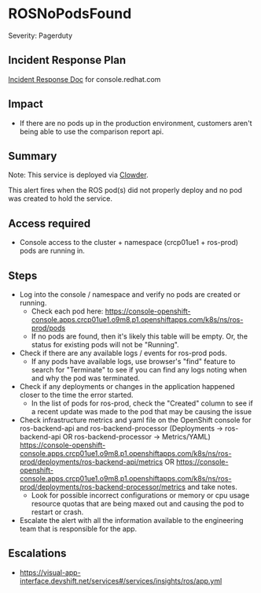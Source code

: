 # ROSNoPodsFound
Severity: Pagerduty

## Incident Response Plan
 [Incident Response Doc](https://docs.google.com/document/d/1AyEQnL4B11w7zXwum8Boty2IipMIxoFw1ri1UZB6xJE) for console.redhat.com

## Impact
-  If there are no pods up in the production environment, customers aren't being able to use the comparison report api.

## Summary
Note:  This service is deployed via [Clowder](https://gitlab.cee.redhat.com/service/app-interface/-/blob/master/docs/console.redhat.com/app-sops/clowder/clowder.rst).

This alert fires when the ROS pod(s) did not properly deploy and no pod was created to hold the service.

## Access required
-  Console access to the cluster + namespace (crcp01ue1 + ros-prod) pods are running in.

## Steps
-  Log into the console / namespace and verify no pods are created or running.
    - Check each pod here: https://console-openshift-console.apps.crcp01ue1.o9m8.p1.openshiftapps.com/k8s/ns/ros-prod/pods
    - If no pods are found, then it's likely this table will be empty. Or, the status for existing pods will not be "Running".
-  Check if there are any available logs / events for ros-prod pods.
    - If any pods have available logs, use browser's "find" feature to search for "Terminate" to see if you can find any logs noting when and why the pod was terminated.
-  Check if any deployments or changes in the application happened closer to the time the error started.
    - In the list of pods for ros-prod, check the "Created" column to see if a recent update was made to the pod that may be causing the issue
-  Check infrastructure metrics and yaml file on the OpenShift console for ros-backend-api and ros-backend-processor (Deployments -> ros-backend-api OR ros-backend-processor -> Metrics/YAML) https://console-openshift-console.apps.crcp01ue1.o9m8.p1.openshiftapps.com/k8s/ns/ros-prod/deployments/ros-backend-api/metrics OR https://console-openshift-console.apps.crcp01ue1.o9m8.p1.openshiftapps.com/k8s/ns/ros-prod/deployments/ros-backend-processor/metrics and take notes.
    - Look for possible incorrect configurations or memory or cpu usage resource quotas that are being maxed out and causing the pod to restart or crash.
-  Escalate the alert with all the information available to the engineering team that is responsible for the app.

## Escalations
-  https://visual-app-interface.devshift.net/services#/services/insights/ros/app.yml


